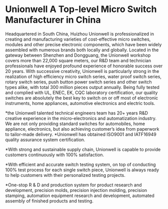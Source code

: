 # Unionwell A Top-level Micro Switch Manufacturer in China

Headquartered in South China, Huizhou Unionwell is professionalized in creating and manufacturing varieties of cost-effective micro switches, modules and other precise electronic components, which have been widely assembled with numerous brands both locally and globally.  Located in the gateway between Shenzhen and Dongguang, the Unionwell workshop covers more than 22,000 square meters, our R&D team and technician professionals have enjoyed profound experience of honorable success over 20 years.  With successive creativity, Unionwell is particularly strong in the realization of high efficiency micro switch series, water proof switch series, rotary switch series, push button power switch series and other switch types alike, with total 300 million pieces output annually. Being fully tested and complied with UL, ENEC, EK, CQC laboratory certification, our quality switches are absolutely the best key to switch on or off most of electronic instruments, home appliances, automotive electronics and electric tools.

*the Unionwell talented technical engineers team has 20+ years R&D creative
experience in the micro-electronics and automatization industry. We are not only providing standard switches for automobiles, home appliance, electronics, but also achieving customer’s idea from paperwork to tailor-made delivery. 
*Unionwell has obtained ISO9001 and IATF16949 quality assurance system
certification. 

*With strong and sustainable supply chain, Unionwell is capable to provide
customers continuously with 100% satisfaction.

*With efficient and accurate switch testing system, on top of conducting 100% test process for each single switch piece, Unionwell is always ready to help customers with their personalized testing projects.

*One-stop R & D and production system for product research and development, precision molds, precision injection molding, precision stamping, automation equipment research and development, automated assembly of finished products and testing.
